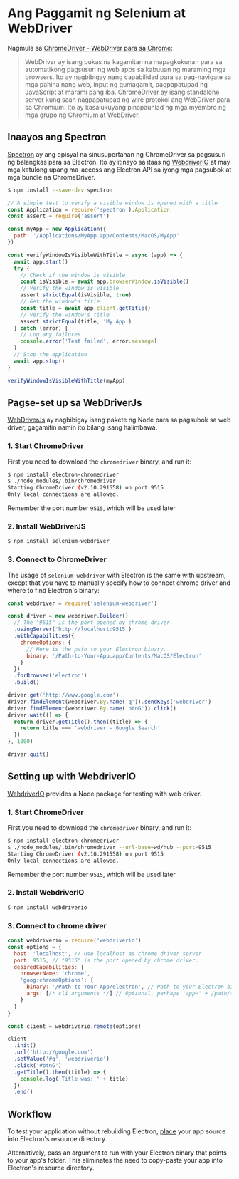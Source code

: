 # Ang Paggamit ng Selenium at WebDriver

Nagmula sa [ChromeDriver - WebDriver para sa Chrome](https://sites.google.com/a/chromium.org/chromedriver/):

> WebDriver ay isang bukas na kagamitan na mapagkukunan para sa automatikong pagsusuri ng web apps sa kabuuan ng maraming mga browsers. Ito ay nagbibigay nang capabilidad para sa pag-navigate sa mga pahina nang web, input ng gumagamit, pagpapatupad ng JavaScript at marami pang iba. ChromeDriver ay isang standalone server kung saan nagpapatupad ng wire protokol ang WebDriver para sa Chromium. Ito ay kasalukuyang pinapaunlad ng mga myembro ng mga grupo ng Chromium at WebDriver.

## Inaayos ang Spectron

[Spectron](https://electronjs.org/spectron) ay ang opisyal na sinusuportahan ng ChromeDriver sa pagsusuri ng balangkas para sa Electron. Ito ay itinayo sa itaas ng [WebdriverIO](https://webdriver.io/) at may mga katulong upang ma-access ang Electron API sa iyong mga pagsubok at mga bundle na ChromeDriver.

```sh
$ npm install --save-dev spectron
```

```javascript
// A simple test to verify a visible window is opened with a title
const Application = require('spectron').Application
const assert = require('assert')

const myApp = new Application({
  path: '/Applications/MyApp.app/Contents/MacOS/MyApp'
})

const verifyWindowIsVisibleWithTitle = async (app) => {
  await app.start()
  try {
    // Check if the window is visible
    const isVisible = await app.browserWindow.isVisible()
    // Verify the window is visible
    assert.strictEqual(isVisible, true)
    // Get the window's title
    const title = await app.client.getTitle()
    // Verify the window's title
    assert.strictEqual(title, 'My App')
  } catch (error) {
    // Log any failures
    console.error('Test failed', error.message)
  }
  // Stop the application
  await app.stop()
}

verifyWindowIsVisibleWithTitle(myApp)
```

## Pagse-set up sa WebDriverJs

[WebDriverJs](https://www.selenium.dev/selenium/docs/api/javascript/index.html) ay nagbibigay isang pakete ng Node para sa pagsubok sa web driver, gagamitin namin ito bilang isang halimbawa.

### 1. Start ChromeDriver

First you need to download the `chromedriver` binary, and run it:

```sh
$ npm install electron-chromedriver
$ ./node_modules/.bin/chromedriver
Starting ChromeDriver (v2.10.291558) on port 9515
Only local connections are allowed.
```

Remember the port number `9515`, which will be used later

### 2. Install WebDriverJS

```sh
$ npm install selenium-webdriver
```

### 3. Connect to ChromeDriver

The usage of `selenium-webdriver` with Electron is the same with upstream, except that you have to manually specify how to connect chrome driver and where to find Electron's binary:

```javascript
const webdriver = require('selenium-webdriver')

const driver = new webdriver.Builder()
  // The "9515" is the port opened by chrome driver.
  .usingServer('http://localhost:9515')
  .withCapabilities({
    chromeOptions: {
      // Here is the path to your Electron binary.
      binary: '/Path-to-Your-App.app/Contents/MacOS/Electron'
    }
  })
  .forBrowser('electron')
  .build()

driver.get('http://www.google.com')
driver.findElement(webdriver.By.name('q')).sendKeys('webdriver')
driver.findElement(webdriver.By.name('btnG')).click()
driver.wait(() => {
  return driver.getTitle().then((title) => {
    return title === 'webdriver - Google Search'
  })
}, 1000)

driver.quit()
```

## Setting up with WebdriverIO

[WebdriverIO](https://webdriver.io/) provides a Node package for testing with web driver.

### 1. Start ChromeDriver

First you need to download the `chromedriver` binary, and run it:

```sh
$ npm install electron-chromedriver
$ ./node_modules/.bin/chromedriver --url-base=wd/hub --port=9515
Starting ChromeDriver (v2.10.291558) on port 9515
Only local connections are allowed.
```

Remember the port number `9515`, which will be used later

### 2. Install WebdriverIO

```sh
$ npm install webdriverio
```

### 3. Connect to chrome driver

```javascript
const webdriverio = require('webdriverio')
const options = {
  host: 'localhost', // Use localhost as chrome driver server
  port: 9515, // "9515" is the port opened by chrome driver.
  desiredCapabilities: {
    browserName: 'chrome',
    'goog:chromeOptions': {
      binary: '/Path-to-Your-App/electron', // Path to your Electron binary.
      args: [/* cli arguments */] // Optional, perhaps 'app=' + /path/to/your/app/
    }
  }
}

const client = webdriverio.remote(options)

client
  .init()
  .url('http://google.com')
  .setValue('#q', 'webdriverio')
  .click('#btnG')
  .getTitle().then((title) => {
    console.log('Title was: ' + title)
  })
  .end()
```

## Workflow

To test your application without rebuilding Electron, [place](https://github.com/electron/electron/blob/master/docs/tutorial/application-distribution.md) your app source into Electron's resource directory.

Alternatively, pass an argument to run with your Electron binary that points to your app's folder. This eliminates the need to copy-paste your app into Electron's resource directory.
